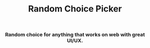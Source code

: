 <h1 align = "center">Random Choice Picker</h1>
<br>
<h3 align = "center">Random choice for anything that works on web with great UI/UX.</h3>
